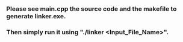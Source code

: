 ### Please see main.cpp the source code and the makefile to generate linker.exe. 

### Then simply run it using "./linker <Input_File_Name>".
